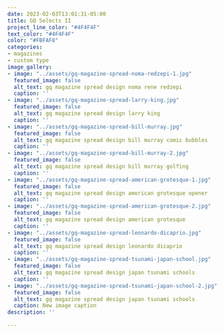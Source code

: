 ```yaml
---
date: 2023-02-03T13:01:31-05:00
title: GQ Selects II
project_line_color: "#4F4F4F"
text_color: "#4F4F4F"
color: "#FBFAF8"
categories:
- magazines
- custom type
image_gallery:
- image: "../assets/gq-magazine-spread-noma-redzepi-1.jpg"
  featured_image: false
  alt_text: gq magazine spread design noma rene redzepi
  caption: ''
- image: "../assets/gq-magazine-spread-larry-king.jpg"
  featured_image: false
  alt_text: gq magazine spread design larry king
  caption: ''
- image: "../assets/gq-magazine-spread-bill-murray.jpg"
  featured_image: false
  alt_text: gq magazine spread design bill murray comic bubbles
  caption: ''
- image: "../assets/gq-magazine-spread-bill-murray-2.jpg"
  featured_image: false
  alt_text: gq magazine spread design bill murray golfing
  caption: ''
- image: "../assets/gq-magazine-spread-american-grotesque-1.jpg"
  featured_image: false
  alt_text: gq magazine spread design american grotesque opener
  caption: ''
- image: "../assets/gq-magazine-spread-american-grotesque-2.jpg"
  featured_image: false
  alt_text: gq magazine spread design american grotesque
  caption: ''
- image: "../assets/gq-magazine-spread-leonardo-dicaprio.jpg"
  featured_image: false
  alt_text: gq magazine spread design leonardo dicaprio
  caption: ''
- image: "../assets/gq-magazine-spread-tsunami-japan-school.jpg"
  featured_image: false
  alt_text: gq magazine spread design japan tsunami schools
  caption: ''
- image: "../assets/gq-magazine-spread-tsunami-japan-school-2.jpg"
  featured_image: false
  alt_text: gq magazine spread design japan tsunami schools
  caption: New image caption
description: ''

---
```

